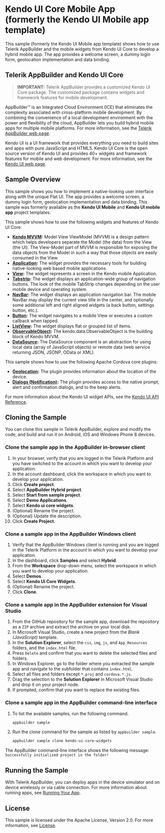 Kendo UI Core Mobile App<br/>(formerly the Kendo UI Mobile app template)
====================

This sample (formerly the Kendo UI Mobile app template) shows how to use Telerik AppBuilder and the mobile widgets from Kendo UI Core to develop a hybrid mobile app. The app provides a welcome screen, a dummy login form, geolocation implementation and data binding.

## Telerik AppBuilder and Kendo UI Core

> **IMPORTANT:** Telerik AppBuilder provides a customized Kendo UI Core package. The customized package contains widgets and framework features for mobile development.

AppBuilder™ is an Integrated Cloud Environment (ICE) that eliminates the complexity associated with cross-platform mobile development. By combining the convenience of a local development environment with the power and flexibility of the cloud, AppBuilder lets you build hybrid mobile apps for multiple mobile platforms. For more information, see the [Telerik AppBuilder web page].

Kendo UI is a UI framework that provides everything you need to build sites and apps with pure JavaScript and HTML5. Kendo UI Core is the open source version of Kendo UI and provides 40+ widgets and framework features for mobile and web development. For more information, see the [Kendo UI web page].

## Sample Overview

This sample shows you how to implement a native-looking user interface along with the unique Flat UI. The app provides a welcome screen, a dummy login form, geolocation implementation and data binding. This sample was formerly available as the **Kendo UI Mobile** and **Kendo UI mobile app** project templates.

This sample shows how to use the following widgets and features of Kendo UI Core:

* **[Kendo MVVM]:** Model View ViewModel (MVVM) is a design pattern which helps developers separate the Model (the data) from the View (the UI). The View-Model part of MVVM is responsible for exposing the data objects from the Model in such a way that those objects are easily consumed in the View.
* **[Application]:** The widget provides the necessary tools for building native-looking web based mobile applications.
* **[View]:** The widget represents a screen in the Kendo mobile Application.
* **[Tabstrip]:** The widget displays an application-wide group of navigation buttons. The look of the mobile TabStrip changes depending on the user mobile device and operating system.
* **[NavBar]:** The widget displays an application navigation bar. The mobile NavBar may display the current view title in the center, and optionally some additional left and right aligned widgets (a back button, settings button, etc.).
* **[Button]:** The widget navigates to a mobile View or executes a custom callback when tapped.
* **[ListView]:** The widget displays flat or grouped list of items.
* **[ObservableObject]:** The kendo.data.ObservableObject is the building block of Kendo MVVM.
* **[DataSource]:** The DataSource component is an abstraction for using local data (array of JavaScript objects) or remote data (web service returning JSON, JSONP, OData or XML). 

This sample shows how to use the following Apache Cordova core plugins:

* **[Geolocation]:** The plugin provides information about the location of the device.
* **[Dialogs (Notification)]:** The plugin provides access to the native prompt, alert and confirmation dialogs, and to the beep alerts.

For more information about the Kendo UI widget APIs, see the [Kendo UI API Reference]. 

## Cloning the Sample

You can clone this sample in Telerik AppBuilder, explore and modify the code, and build and run it on Android, iOS and Windows Phone 8 devices.

### Clone the sample app in the AppBuilder in-browser client

1. In your browser, verify that you are logged in the Telerik Platform and you have switched to the account in which you want to develop your application.
1. In the account dashboard, click the workspace in which you want to develop your application.
1. Click **Create project**.
1. Select **AppBuilder Hybrid project**.
1. Select **Start from sample project**.
1. Select **Demo Applications**.
1. Select **Kendo ui core widgets**.
1. (Optional) Rename the project.
1. (Optional) Update the description.
1. Click **Create Project**.

### Clone a sample app in the AppBuilder Windows client

1. Verify that the AppBuilder Windows client is running and you are logged in the Telerik Platform in the account in which you want to develop your application.
1. In the dashboard, click **Samples** and select **Hybrid**.
1. From the **Workspace** drop-down menu, select the workspace in which you want to develop your application.
1. Select **Demos**.
1. Select **Kendo Ui Core Widgets**.
1. (Optional) Rename the project.
1. Click **Clone**.

### Clone a sample app in the AppBuilder extension for Visual Studio

1. From the GitHub repository for the sample app, download the repository as a `ZIP` archive and extract the archive on your local disk.
1. In Microsoft Visual Studio, create a new project from the *Blank (JavaScript)* template.
1. In the **Solution Explorer**, select the `css`, `img`, `js`, and `App_Resources` folders, and the `index.html` file.
1. Press `Delete` and confirm that you want to delete the selected files and folders.
1. In Windows Explorer, go to the folder where you extracted the sample app and navigate to the subfolder that contains `index.html`.
1. Select all files and folders except `*.proj` and `cordova.*.js`.
1. Drag the selection to the **Solution Explorer** in Microsoft Visual Studio and drop it on your project node.
1. If prompted, confirm that you want to replace the existing files.

### Clone a sample app in the AppBuilder command-line interface

1. To list the available samples, run the following command.

	```bash
	appbuilder sample
	```
1. Run the clone command for the sample as listed by `appbuilder sample`.
	
	```bash
	appbuilder sample clone kendo-ui-core-widgets
	```

The AppBuilder command-line interface shows the following message: `Successfully initialized project in the folder!`

## Running the Sample

With Telerik AppBuilder, you can deploy apps in the device simulator and on device wirelessly or via cable connection. For more information about running apps, see [Running Your App].

## License

This sample is licensed under the Apache License, Version 2.0. For more information, see [License].

[Telerik AppBuilder web page]: http://www.telerik.com/appbuilder
[License]: License.md
[Kendo UI web page]: http://www.telerik.com/kendo-ui
[Kendo UI API Reference]: http://docs.telerik.com/kendo-ui/api/introduction
[Running Your App]: http://docs.telerik.com/platform/appbuilder/testing-your-app/run-your-app
[Kendo MVVM]: http://docs.telerik.com/kendo-ui/framework/mvvm/overview
[Application]: http://docs.telerik.com/kendo-ui/mobile/application
[View]: http://docs.telerik.com/kendo-ui/api/javascript/mobile/ui/view
[Tabstrip]: http://docs.telerik.com/kendo-ui/api/javascript/mobile/ui/tabstrip
[NavBar]: http://docs.telerik.com/kendo-ui/api/javascript/mobile/ui/navbar
[Button]: http://docs.telerik.com/kendo-ui/api/javascript/mobile/ui/button
[ListView]: http://docs.telerik.com/kendo-ui/api/javascript/mobile/ui/listview
[ObservableObject]: http://docs.telerik.com/kendo-ui/api/javascript/data/observableobject
[DataSource]: http://docs.telerik.com/kendo-ui/framework/datasource/overview
[Geolocation]: https://github.com/apache/cordova-plugin-geolocation/blob/master/doc/index.md
[Dialogs (Notification)]: https://github.com/apache/cordova-plugin-dialogs/blob/master/doc/index.md
